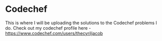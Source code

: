 # Codechef
This is where I will be uploading the solutions to the Codechef problems I do.
Check out my codechef profile here - https://www.codechef.com/users/thecyriljacob